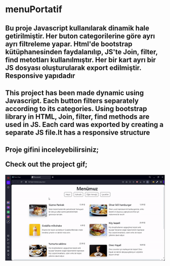 # menuPortatif
<h2>Bu proje Javascript kullanılarak dinamik hale getirilmiştir.
Her buton categorilerine göre ayrı ayrı filtreleme yapar.
Html'de bootstrap kütüphanesinden faydalanılıp,
JS'te Join, filter, find metotları kullanılmıştır.
Her bir kart ayrı bir JS dosyası oluşturularak export edilmiştir. Responsive yapıdadır<h2>

<h2>This project has been made dynamic using Javascript.
Each button filters separately according to its categories.
Using bootstrap library in HTML,
Join, filter, find methods are used in JS.
Each card was exported by creating a separate JS file.It has a responsive structure<h2>

Proje gifini inceleyebilirsiniz;

Check out the project gif;

![](/image/ezgif.com-video-to-gif%20(10).gif)

